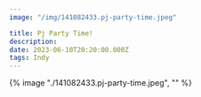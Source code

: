 ```yaml
---
image: "/img/141082433.pj-party-time.jpeg"

title: Pj Party Time!
description: 
date: 2023-06-10T20:20:00.000Z
tags: Indy
---
```

{% image "./141082433.pj-party-time.jpeg", "" %}